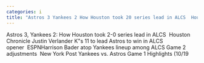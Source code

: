```yaml
---
categories: i
title: "Astros 3 Yankees 2 How Houston took 20 series lead in ALCS  Houston Chronicle "
---
```

Astros 3, Yankees 2: How Houston took 2-0 series lead in ALCS&nbsp;&nbsp;Houston Chronicle Justin Verlander K"s 11 to lead Astros to win in ALCS opener&nbsp;&nbsp;ESPNHarrison Bader atop Yankees lineup among ALCS Game 2 adjustments&nbsp;&nbsp;New York Post Yankees vs. Astros Game 1 Highlights (10/19
